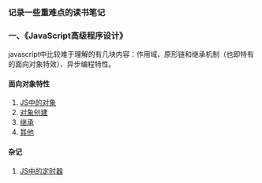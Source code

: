 ### **记录一些重难点的读书笔记**

### **一、《JavaScript高级程序设计》**
javascript中比较难于理解的有几块内容：作用域、原形链和继承机制（也即特有的面向对象特效）、异步编程特性。

#### **面向对象特性**
1. [JS中的对象](https://github.com/qcer/ReadingBooks/blob/master/JavaScript高级程序设计/理解对象.md)
2. [对象创建](https://github.com/qcer/ReadingBooks/blob/master/JavaScript高级程序设计/对象创建.md)
3. [继承]()
4. [其他]()

#### **杂记**

1. [JS中的定时器]()
